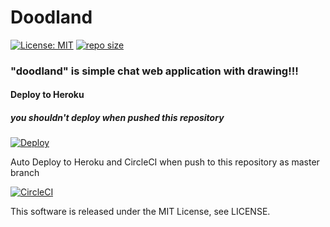 # Doodland
[![License: MIT](https://img.shields.io/badge/License-MIT-yellow.svg)](https://opensource.org/licenses/MIT) [![repo size](https://img.shields.io/github/repo-size/haryoiro/TS_DrawChatApp)](https://github.com/haryoiro/TS_DrawChatApp)


### "doodland" is simple chat web application with drawing!!!



#### Deploy to Heroku
##### you shouldn't deploy when pushed this repository

 [![Deploy](https://www.herokucdn.com/deploy/button.svg)](https://heroku.com/deploy)

 Auto Deploy to Heroku and CircleCI when push to this repository as master branch

 [![CircleCI](https://circleci.com/gh/haryoiro/TS_DrawChatApp/tree/master.svg?style=svg)](https://circleci.com/gh/haryoiro/TS_DrawChatApp/tree/master)

This software is released under the MIT License, see LICENSE.